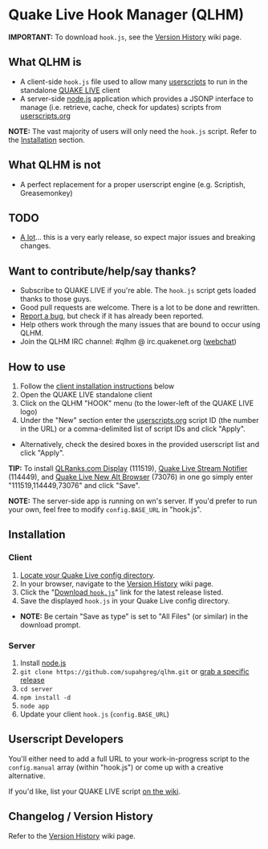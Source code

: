 # Quake Live Hook Manager (QLHM)


**IMPORTANT:** To download `hook.js`, see the [Version History](https://github.com/supahgreg/qlhm/wiki/Version-History) wiki page.


## What QLHM is

* A client-side `hook.js` file used to allow many [userscripts](http://userscripts.org) to run in the standalone [QUAKE LIVE](http://www.quakelive.com) client
* A server-side [node.js](http://nodejs.org) application which provides a JSONP interface to manage (i.e. retrieve, cache, check for updates) scripts from [userscripts.org](http://userscripts.org)

**NOTE:** The vast majority of users will only need the `hook.js` script.  Refer to the [Installation](#installation) section.


## What QLHM is not

* A perfect replacement for a proper userscript engine (e.g. Scriptish, Greasemonkey)


## TODO

* [A lot](https://github.com/supahgreg/qlhm/issues)... this is a very early release, so expect major
issues and breaking changes.


## Want to contribute/help/say thanks?

* Subscribe to QUAKE LIVE if you're able.  The `hook.js` script gets loaded thanks to those guys.
* Good pull requests are welcome.  There is a lot to be done and rewritten.
* [Report a bug](https://github.com/supahgreg/qlhm/issues), but check if it has already been reported.
* Help others work through the many issues that are bound to occur using QLHM.
* Join the QLHM IRC channel: #qlhm @ irc.quakenet.org ([webchat](http://webchat.quakenet.org/?channels=qlhm))


## How to use

1. Follow the [client installation instructions](#installation) below
2. Open the QUAKE LIVE standalone client
3. Click on the QLHM "HOOK" menu (to the lower-left of the QUAKE LIVE logo)
4. Under the "New" section enter the [userscripts.org](http://userscripts.org) script ID (the number in the URL)
or a comma-delimited list of script IDs and click "Apply".
  * Alternatively, check the desired boxes in the provided userscript list and click "Apply".

**TIP:** To install [QLRanks.com Display](https://userscripts.org/scripts/show/111519) (111519),
[Quake Live Stream Notifier](https://userscripts.org/scripts/show/114449) (114449),
and [Quake Live New Alt Browser](https://userscripts.org/scripts/show/73076) (73076) in one go simply
enter "111519,114449,73076" and click "Save".

**NOTE:** The server-side app is running on wn's server.  If you'd prefer to run your own, feel free
to modify `config.BASE_URL` in "hook.js".


## Installation

### Client

1. [Locate your Quake Live config directory](http://lmgtfy.com/?q=quake+live+config+location).
2. In your browser, navigate to the [Version History](https://github.com/supahgreg/qlhm/wiki/Version-History) wiki page.
3. Click the "[Download `hook.js`](about:blank)" link for the latest release listed.
4. Save the displayed `hook.js` in your Quake Live config directory.
  * **NOTE:** Be certain "Save as type" is set to "All Files" (or similar) in the download prompt.

### Server

1. Install [node.js](http://nodejs.org)
2. `git clone https://github.com/supahgreg/qlhm.git` or [grab a specific release](https://github.com/supahgreg/qlhm/releases)
3. `cd server`
4. `npm install -d`
5. `node app`
6. Update your client `hook.js` (`config.BASE_URL`)


## Userscript Developers

You'll either need to add a full URL to your work-in-progress script to the `config.manual` array
(within "hook.js") or come up with a creative alternative.

If you'd like, list your QUAKE LIVE script [on the wiki](https://github.com/supahgreg/qlhm/wiki).


## Changelog / Version History

Refer to the [Version History](https://github.com/supahgreg/qlhm/wiki/Version-History) wiki page.
